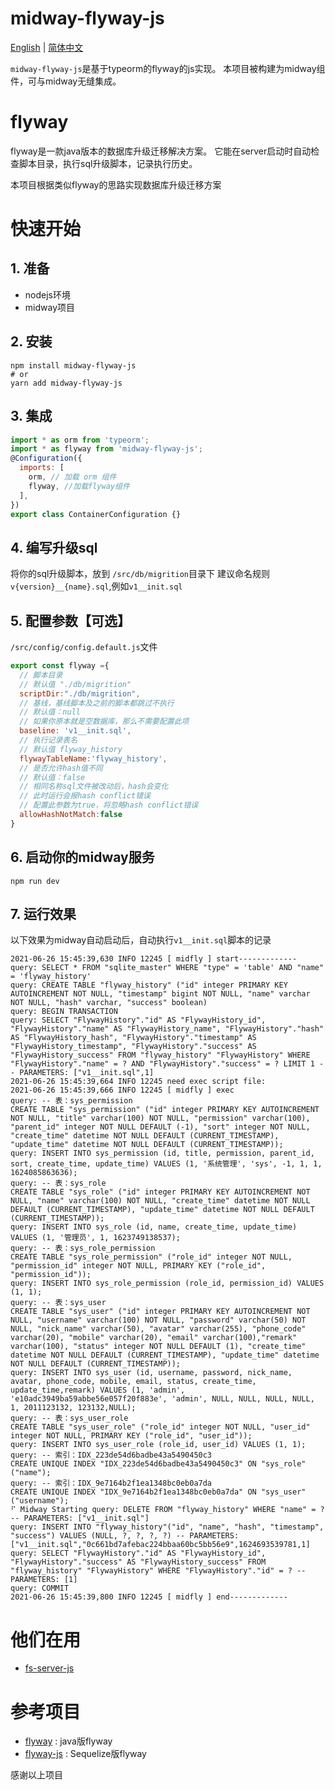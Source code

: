 # midway-flyway-js

[English](./README.md) | [简体中文](./README_zhCN.md)


`midway-flyway-js`是基于typeorm的flyway的js实现。
本项目被构建为midway组件，可与midway无缝集成。

# flyway
flyway是一款java版本的数据库升级迁移解决方案。
它能在server启动时自动检查脚本目录，执行sql升级脚本，记录执行历史。

本项目根据类似flyway的思路实现数据库升级迁移方案

# 快速开始

## 1. 准备
* nodejs环境
* midway项目

## 2. 安装
```
npm install midway-flyway-js
# or
yarn add midway-flyway-js
```
## 3. 集成
```js
import * as orm from 'typeorm';
import * as flyway from 'midway-flyway-js';
@Configuration({
  imports: [
    orm, // 加载 orm 组件
    flyway, //加载flyway组件
  ],
})
export class ContainerConfiguration {}
```

## 4. 编写升级sql

将你的sql升级脚本，放到 `/src/db/migrition`目录下
建议命名规则`v{version}__{name}.sql`,例如`v1__init.sql`

## 5. 配置参数【可选】
`/src/config/config.default.js`文件
```js
export const flyway ={
  // 脚本目录
  // 默认值 "./db/migrition"
  scriptDir:"./db/migrition",
  // 基线，基线脚本及之前的脚本都跳过不执行
  // 默认值：null
  // 如果你原本就是空数据库，那么不需要配置此项
  baseline: 'v1__init.sql',
  // 执行记录表名
  // 默认值 flyway_history
  flywayTableName:'flyway_history',
  // 是否允许hash值不同
  // 默认值：false
  // 相同名称sql文件被改动后，hash会变化
  // 此时运行会报hash conflict错误
  // 配置此参数为true，将忽略hash conflict错误
  allowHashNotMatch:false
}

```
## 6. 启动你的midway服务
```
npm run dev
```

## 7. 运行效果
以下效果为midway自动启动后，自动执行`v1__init.sql`脚本的记录
```
2021-06-26 15:45:39,630 INFO 12245 [ midfly ] start-------------
query: SELECT * FROM "sqlite_master" WHERE "type" = 'table' AND "name" = 'flyway_history'
query: CREATE TABLE "flyway_history" ("id" integer PRIMARY KEY AUTOINCREMENT NOT NULL, "timestamp" bigint NOT NULL, "name" varchar NOT NULL, "hash" varchar, "success" boolean)
query: BEGIN TRANSACTION
query: SELECT "FlywayHistory"."id" AS "FlywayHistory_id", "FlywayHistory"."name" AS "FlywayHistory_name", "FlywayHistory"."hash" AS "FlywayHistory_hash", "FlywayHistory"."timestamp" AS "FlywayHistory_timestamp", "FlywayHistory"."success" AS "FlywayHistory_success" FROM "flyway_history" "FlywayHistory" WHERE "FlywayHistory"."name" = ? AND "FlywayHistory"."success" = ? LIMIT 1 -- PARAMETERS: ["v1__init.sql",1]
2021-06-26 15:45:39,664 INFO 12245 need exec script file:
2021-06-26 15:45:39,666 INFO 12245 [ midfly ] exec
query: -- 表：sys_permission
CREATE TABLE "sys_permission" ("id" integer PRIMARY KEY AUTOINCREMENT NOT NULL, "title" varchar(100) NOT NULL, "permission" varchar(100), "parent_id" integer NOT NULL DEFAULT (-1), "sort" integer NOT NULL, "create_time" datetime NOT NULL DEFAULT (CURRENT_TIMESTAMP), "update_time" datetime NOT NULL DEFAULT (CURRENT_TIMESTAMP));
query: INSERT INTO sys_permission (id, title, permission, parent_id, sort, create_time, update_time) VALUES (1, '系统管理', 'sys', -1, 1, 1, 1624085863636);
query: -- 表：sys_role
CREATE TABLE "sys_role" ("id" integer PRIMARY KEY AUTOINCREMENT NOT NULL, "name" varchar(100) NOT NULL, "create_time" datetime NOT NULL DEFAULT (CURRENT_TIMESTAMP), "update_time" datetime NOT NULL DEFAULT (CURRENT_TIMESTAMP));
query: INSERT INTO sys_role (id, name, create_time, update_time) VALUES (1, '管理员', 1, 1623749138537);
query: -- 表：sys_role_permission
CREATE TABLE "sys_role_permission" ("role_id" integer NOT NULL, "permission_id" integer NOT NULL, PRIMARY KEY ("role_id", "permission_id"));
query: INSERT INTO sys_role_permission (role_id, permission_id) VALUES (1, 1);
query: -- 表：sys_user
CREATE TABLE "sys_user" ("id" integer PRIMARY KEY AUTOINCREMENT NOT NULL, "username" varchar(100) NOT NULL, "password" varchar(50) NOT NULL, "nick_name" varchar(50), "avatar" varchar(255), "phone_code" varchar(20), "mobile" varchar(20), "email" varchar(100),"remark" varchar(100), "status" integer NOT NULL DEFAULT (1), "create_time" datetime NOT NULL DEFAULT (CURRENT_TIMESTAMP), "update_time" datetime NOT NULL DEFAULT (CURRENT_TIMESTAMP));
query: INSERT INTO sys_user (id, username, password, nick_name, avatar, phone_code, mobile, email, status, create_time, update_time,remark) VALUES (1, 'admin', 'e10adc3949ba59abbe56e057f20f883e', 'admin', NULL, NULL, NULL, NULL, 1, 2011123132, 123132,NULL);
query: -- 表：sys_user_role
CREATE TABLE "sys_user_role" ("role_id" integer NOT NULL, "user_id" integer NOT NULL, PRIMARY KEY ("role_id", "user_id"));
query: INSERT INTO sys_user_role (role_id, user_id) VALUES (1, 1);
query: -- 索引：IDX_223de54d6badbe43a5490450c3
CREATE UNIQUE INDEX "IDX_223de54d6badbe43a5490450c3" ON "sys_role" ("name");
query: -- 索引：IDX_9e7164b2f1ea1348bc0eb0a7da
CREATE UNIQUE INDEX "IDX_9e7164b2f1ea1348bc0eb0a7da" ON "sys_user" ("username");
⠋ Midway Starting query: DELETE FROM "flyway_history" WHERE "name" = ? -- PARAMETERS: ["v1__init.sql"]
query: INSERT INTO "flyway_history"("id", "name", "hash", "timestamp", "success") VALUES (NULL, ?, ?, ?, ?) -- PARAMETERS: ["v1__init.sql","0c661bd7afebac224bbaa60bc5bb56e9",1624693539781,1]
query: SELECT "FlywayHistory"."id" AS "FlywayHistory_id", "FlywayHistory"."success" AS "FlywayHistory_success" FROM "flyway_history" "FlywayHistory" WHERE "FlywayHistory"."id" = ? -- PARAMETERS: [1]
query: COMMIT
2021-06-26 15:45:39,800 INFO 12245 [ midfly ] end-------------
```

# 他们在用
* [fs-server-js](https://github.com/fast-crud/fs-server-js)

# 参考项目
* [flyway](https://github.com/flyway/flyway) : java版flyway
* [flyway-js](https://github.com/wanglihui/flyway-js) : Sequelize版flyway

感谢以上项目


